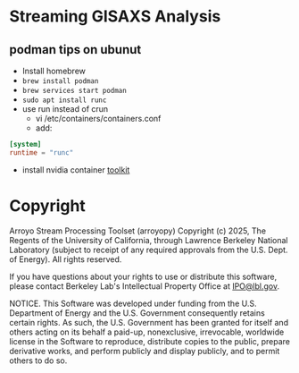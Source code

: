 # Streaming GISAXS Analysis


## podman tips on ubunut
* Install homebrew
* `brew install podman`
* `brew services start podman`
* `sudo apt install runc`
* use run instead of crun
    * vi /etc/containers/containers.conf
    * add:

``` toml
[system]
runtime = "runc"

```
* install nvidia container [toolkit](https://docs.nvidia.com/datacenter/cloud-native/container-toolkit/latest/install-guide.html)

# Copyright

Arroyo Stream Processing Toolset (arroyopy) Copyright (c) 2025, The Regents of the University of California, through Lawrence Berkeley National Laboratory (subject to receipt of any required approvals from the U.S. Dept. of Energy). All rights reserved.

If you have questions about your rights to use or distribute this software, please contact Berkeley Lab's Intellectual Property Office at IPO@lbl.gov.

NOTICE. This Software was developed under funding from the U.S. Department of Energy and the U.S. Government consequently retains certain rights. As such, the U.S. Government has been granted for itself and others acting on its behalf a paid-up, nonexclusive, irrevocable, worldwide license in the Software to reproduce, distribute copies to the public, prepare derivative works, and perform publicly and display publicly, and to permit others to do so.
